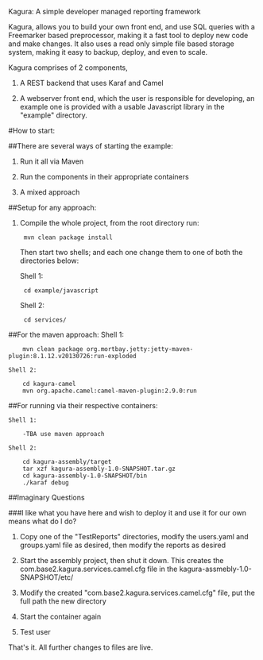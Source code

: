 Kagura: A simple developer managed reporting framework

Kagura, allows you to build your own front end, and use SQL queries with a Freemarker based preprocessor, making it a
fast tool to deploy new code and make changes. It also uses a read only simple file based storage system, making it easy
to backup, deploy, and even to scale.

Kagura comprises of 2 components,

1. A REST backend that uses Karaf and Camel

2. A webserver front end, which the user is responsible for developing, an example one is provided with a usable Javascript library in the "example" directory.


#How to start:

##There are several ways of starting the example:

1. Run it all via Maven

2. Run the components in their appropriate containers

3. A mixed approach

##Setup for any approach:

1. Compile the whole project, from the root directory run:

        mvn clean package install

    Then start two shells; and each one change them to one of both the directories below:

    Shell 1:

        cd example/javascript

    Shell 2:

        cd services/

##For the maven approach:
    Shell 1:

        mvn clean package org.mortbay.jetty:jetty-maven-plugin:8.1.12.v20130726:run-exploded

    Shell 2:

        cd kagura-camel
        mvn org.apache.camel:camel-maven-plugin:2.9.0:run

##For running via their respective containers:

    Shell 1:

        -TBA use maven approach

    Shell 2:

        cd kagura-assembly/target
        tar xzf kagura-assembly-1.0-SNAPSHOT.tar.gz
        cd kagura-assembly-1.0-SNAPSHOT/bin
        ./karaf debug

##Imaginary Questions

###I like what you have here and wish to deploy it and use it for our own means what do I do?

1. Copy one of the "TestReports" directories, modify the users.yaml and groups.yaml file as desired, then modify the reports as desired

2. Start the assembly project, then shut it down. This creates the com.base2.kagura.services.camel.cfg file in the kagura-assmebly-1.0-SNAPSHOT/etc/

3. Modify the created "com.base2.kagura.services.camel.cfg" file, put the full path the new directory

4. Start the container again

5. Test user

That's it. All further changes to files are live.
